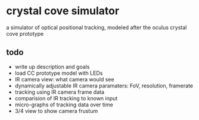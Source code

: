 # crystal cove simulator

a simulator of optical positional tracking, modeled after the oculus crystal cove prototype

## todo

* write up description and goals
* load CC prototype model with LEDs
* IR camera view: what camera would see
* dynamically adjustable IR camera paramaters: FoV, resolution, framerate
* tracking using IR camera frame data
* comparision of IR tracking to known input
* micro-graphs of tracking data over time
* 3/4 view to show camera frustum

